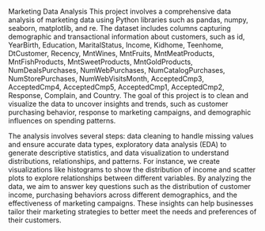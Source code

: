 Marketing Data Analysis
This project involves a comprehensive data analysis of marketing data using Python libraries such as pandas, numpy, seaborn, matplotlib, and re. The dataset includes columns capturing demographic and transactional information about customers, such as id, YearBirth, Education, MaritalStatus, Income, Kidhome, Teenhome, DtCustomer, Recency, MntWines, MntFruits, MntMeatProducts, MntFishProducts, MntSweetProducts, MntGoldProducts, NumDealsPurchases, NumWebPurchases, NumCatalogPurchases, NumStorePurchases, NumWebVisitsMonth, AcceptedCmp3, AcceptedCmp4, AcceptedCmp5, AcceptedCmp1, AcceptedCmp2, Response, Complain, and Country. The goal of this project is to clean and visualize the data to uncover insights and trends, such as customer purchasing behavior, response to marketing campaigns, and demographic influences on spending patterns.

The analysis involves several steps: data cleaning to handle missing values and ensure accurate data types, exploratory data analysis (EDA) to generate descriptive statistics, and data visualization to understand distributions, relationships, and patterns. For instance, we create visualizations like histograms to show the distribution of income and scatter plots to explore relationships between different variables. By analyzing the data, we aim to answer key questions such as the distribution of customer income, purchasing behaviors across different demographics, and the effectiveness of marketing campaigns. These insights can help businesses tailor their marketing strategies to better meet the needs and preferences of their customers.
